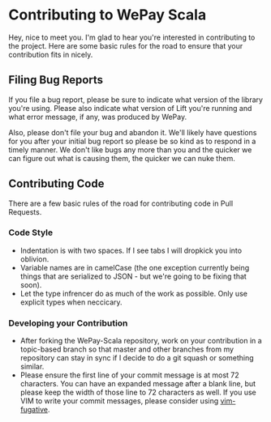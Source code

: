 # Contributing to WePay Scala

Hey, nice to meet you. I'm glad to hear you're interested in contributing to the
project. Here are some basic rules for the road to ensure that your contribution
fits in nicely.

## Filing Bug Reports

If you file a bug report, please be sure to indicate what version of the library you're
using. Please also indicate what version of Lift you're running and what error message,
if any, was produced by WePay.

Also, please don't file your bug and abandon it. We'll likely have questions for you
after your initial bug report so please be so kind as to respond in a timely manner.
We don't like bugs any more than you and the quicker we can figure out what is causing
them, the quicker we can nuke them.

## Contributing Code

There are a few basic rules of the road for contributing code in Pull Requests.

### Code Style

* Indentation is with two spaces. If I see tabs I will dropkick you into oblivion.
* Variable names are in camelCase (the one exception currently being things that are
serialized to JSON - but we're going to be fixing that soon).
* Let the type infrencer do as much of the work as possible. Only use explicit types
when neccicary.

### Developing your Contribution

* After forking the WePay-Scala repository, work on your contribution in a topic-based
branch so that master and other branches from my repository can stay in sync if I decide
to do a git squash or something similar.
* Please ensure the first line of your commit message is at most 72 characters. You can
have an expanded message after a blank line, but please keep the width of those line to
72 characters as well. If you use VIM to write your commit messages, please consider using
[vim-fugative](https://github.com/tpope/vim-fugitive).
